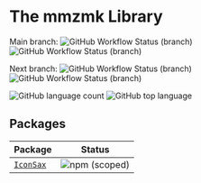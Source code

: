 # The mmzmk Library

Main branch:
![GitHub Workflow Status (branch)](https://img.shields.io/github/workflow/status/MM25Zamanian/mmzmk/Build/main?logo=github&style=for-the-badge)
![GitHub Workflow Status (branch)](https://img.shields.io/github/workflow/status/MM25Zamanian/mmzmk/Lint/main?logo=github&style=for-the-badge)

Next branch:
![GitHub Workflow Status (branch)](https://img.shields.io/github/workflow/status/MM25Zamanian/mmzmk/Build/next?logo=github&style=for-the-badge)
![GitHub Workflow Status (branch)](https://img.shields.io/github/workflow/status/MM25Zamanian/mmzmk/Lint/next?logo=github&style=for-the-badge)

![GitHub language count](https://img.shields.io/github/languages/count/MM25Zamanian/mmzmk?style=for-the-badge)
![GitHub top language](https://img.shields.io/github/languages/top/MM25Zamanian/mmzmk?style=for-the-badge)

## Packages
| Package | Status
| ----------| ------
| [`IconSax`](https://github.com/MM25Zamanian/mmzmk/tree/next/packages/iconsax) | ![npm (scoped)](https://img.shields.io/npm/v/@mmzmk/iconsax?logo=npm&style=for-the-badge)
